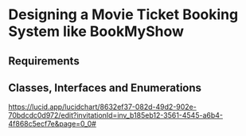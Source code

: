 # Designing a Movie Ticket Booking System like BookMyShow

## Requirements


## Classes, Interfaces and Enumerations
https://lucid.app/lucidchart/8632ef37-082d-49d2-902e-70bdcdc0d972/edit?invitationId=inv_b185eb12-3561-4545-a6b4-4f868c5ecf7e&page=0_0#
